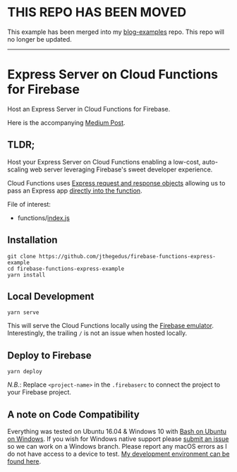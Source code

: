 # THIS REPO HAS BEEN MOVED
This example has been merged into my [blog-examples](https://github.com/jthegedus/blog-examples) repo. This repo will no longer be updated.

---

# Express Server on Cloud Functions for Firebase

Host an Express Server in Cloud Functions for Firebase.

Here is the accompanying [Medium Post](https://medium.com/@jthegedus/express-js-on-cloud-functions-for-firebase-86ed26f9144c).

## TLDR;
Host your Express Server on Cloud Functions enabling a low-cost, auto-scaling web server leveraging Firebase's sweet developer experience.

Cloud Functions uses [Express request and response objects](https://firebase.google.com/docs/functions/http-events#trigger_a_function_with_an_http_request) allowing us to pass an Express app [directly into the function](https://github.com/jthegedus/firebase-functions-express-example/blob/master/functions/index.js#L11).

File of interest:
*   functions/[index.js](https://github.com/jthegedus/firebase-functions-express-example/blob/master/functions/index.js)

## Installation
```
git clone https://github.com/jthegedus/firebase-functions-express-example
cd firebase-functions-express-example
yarn install
```
## Local Development
```
yarn serve
```
This will serve the Cloud Functions locally using the [Firebase emulator](https://firebase.google.com/docs/functions/local-emulator). Interestingly, the trailing `/` is not an issue when hosted locally.

## Deploy to Firebase
```
yarn deploy
```
*N.B.*: Replace `<project-name>` in the `.firebaserc` to connect the project to your Firebase project.

## A note on Code Compatibility
Everything was tested on Ubuntu 16.04 & Windows 10 with [Bash on Ubuntu on Windows](https://msdn.microsoft.com/en-au/commandline/wsl/about). If you wish for Windows native support please [submit an issue](https://github.com/jthegedus/firebase-functions-express-example/issues/new) so we can work on a Windows branch. Please report any macOS errors as I do not have access to a device to test. [My development environment can be found here](https://github.com/jthegedus/dotfiles).

